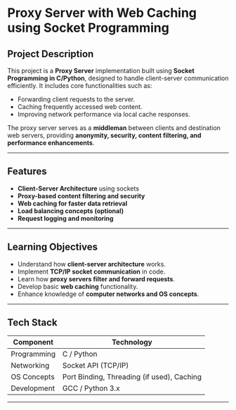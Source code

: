 # Proxy Server with Web Caching using Socket Programming

## Project Description

This project is a **Proxy Server** implementation built using **Socket Programming in C/Python**, designed to handle client-server communication efficiently. It includes core functionalities such as:

- Forwarding client requests to the server.
- Caching frequently accessed web content.
- Improving network performance via local cache responses.

The proxy server serves as a **middleman** between clients and destination web servers, providing **anonymity, security, content filtering, and performance enhancements**.

---

## Features

-  **Client-Server Architecture** using sockets
-  **Proxy-based content filtering and security**
-  **Web caching for faster data retrieval**
-  **Load balancing concepts (optional)**
-  **Request logging and monitoring**

---

## Learning Objectives

- Understand how **client-server architecture** works.
- Implement **TCP/IP socket communication** in code.
- Learn how **proxy servers filter and forward requests**.
- Develop basic **web caching** functionality.
- Enhance knowledge of **computer networks and OS concepts**.

---

## Tech Stack

| Component      | Technology     |
|----------------|----------------|
| Programming    | C / Python      |
| Networking     | Socket API (TCP/IP) |
| OS Concepts    | Port Binding, Threading (if used), Caching |
| Development    | GCC / Python 3.x |

---

